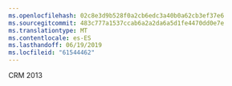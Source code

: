 ```yaml
---
ms.openlocfilehash: 02c8e3d9b528f0a2cb6edc3a40b0a62cb3ef37e6
ms.sourcegitcommit: 483c777a1537ccab6a2a2da6a5d1fe4470dd0e7e
ms.translationtype: MT
ms.contentlocale: es-ES
ms.lasthandoff: 06/19/2019
ms.locfileid: "61544462"
---
```

CRM 2013